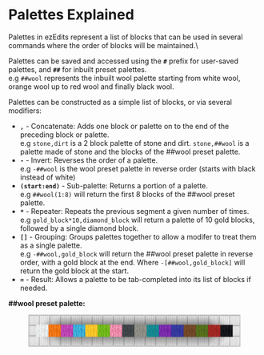 # Palettes Explained

Palettes in ezEdits represent a list of blocks that can be used in several commands where the order of blocks will be maintained.\


Palettes can be saved and accessed using the **`#`** prefix for user-saved palettes, and **`##`** for inbuilt preset palettes.\
e.g `##wool` represents the inbuilt wool palette starting from white wool, orange wool up to red wool and finally black wool.&#x20;



Palettes can be constructed as a simple list of blocks, or via several modifiers:

* &#x20;**`,`** - Concatenate: Adds one block or palette on to the end of the preceding block or palette.\
  e.g `stone,dirt` is a 2 block palette of stone and dirt. `stone,##wool` is a palette made of stone and the blocks of the ##wool preset palette.
* &#x20;**`-`** - Invert: Reverses the order of a palette.\
  e.g `-##wool` is the wool preset palette in reverse order (starts with black instead of white)
* &#x20;**`(start:end)`** - Sub-palette: Returns a portion of a palette.\
  e.g `##wool(1:8)` will return the first 8 blocks of the ##wool preset palette.
* &#x20;**`*`** - Repeater: Repeats the previous segment a given number of times.\
  e.g `gold_block*10,diamond_block` will return a palette of 10 gold blocks, followed by a single diamond block.
* &#x20;**`[]`** - Grouping: Groups palettes together to allow a modifer to treat them as a single palette.\
  e.g `-##wool,gold_block` will return the ##wool preset palette in reverse order, with a gold block at the end. Where `-[##wool,gold_block]` will return the gold block at the start.
* &#x20;**`=`** - Result: Allows a palette to be tab-completed into its list of blocks if needed.



**##wool preset palette:**

<figure><img src="../.gitbook/assets/2024-02-04_19.31.54.png" alt=""><figcaption></figcaption></figure>

